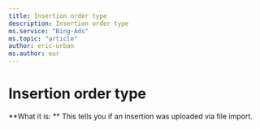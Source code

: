```yaml
---
title: Insertion order type
description: Insertion order type
ms.service: "Bing-Ads"
ms.topic: "article"
author: eric-urban
ms.author: eur
---
```


# Insertion order type

**What it is: ** This tells you if an insertion was uploaded via file import.


